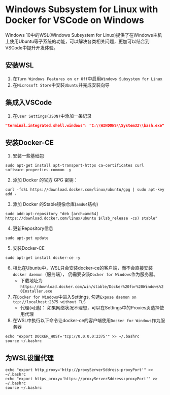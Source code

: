 # Windows Subsystem for Linux with Docker for VSCode on Windows
Windows 10中的WSL(Windows Subsystem for Linux)提供了在Windows主机上使用Ubuntu等子系统的功能，可以解决各类相关问题，更加可以结合到VSCode中提升开发体验。

## 安装WSL
1. 在`Turn Windows Features on or Off`中启用`Windows Subsystem for Linux`
2. 在`Microsoft Store`中安装`Ubuntu`并完成安装向导

## 集成入VSCode
1. 在`User Settings(JSON)`中添加一条记录
```json
"terminal.integrated.shell.windows": "C:\\WINDOWS\\System32\\bash.exe"
```

## 安装Docker-CE
1. 安装一些基础包
```console
sudo apt-get install apt-transport-https ca-certificates curl software-properties-common -y
```
2. 添加 Docker 的官方 GPG 密钥：
```console
curl -fsSL https://download.docker.com/linux/ubuntu/gpg | sudo apt-key add -
```
3. 添加 Docker 的Stable镜像仓库(`amd64`结构)
```console
sudo add-apt-repository "deb [arch=amd64] https://download.docker.com/linux/ubuntu $(lsb_release -cs) stable"
```
4. 更新Repository信息
```console
sudo apt-get update
```
5. 安装Docker-CE
```console
sudo apt-get install docker-ce -y
```
6. 相比在Ubuntu中，WSL只会安装docker-ce的客户端，而不会直接安装`docker daemon`（服务端）， 仍需要安装`Docker for Windows`作为服务器。
    - 下载地址为`https://download.docker.com/win/stable/Docker%20for%20Windows%20Installer.exe`
7. 在`Docker for Windows`中进入Settings, 勾选`Expose daemon on tcp://localhost:2375 without TLS`
    - 代理(可选)： 如果网络状况不理想，可以在Settings中的Proxies页选择使用代理
8. 在WSL中执行以下命令让docker-ce的客户端使用`Docker for Windows`作为服务器
```console
echo "export DOCKER_HOST='tcp://0.0.0.0:2375'" >> ~/.bashrc
source ~/.bashrc
```

## 为WSL设置代理
```console
echo "export http_proxy='http://proxyServerSddress:proxyPort'" >> ~/.bashrc
echo "export https_proxy='https://proxyServerSddress:proxyPort'" >> ~/.bashrc
source ~/.bashrc
```
